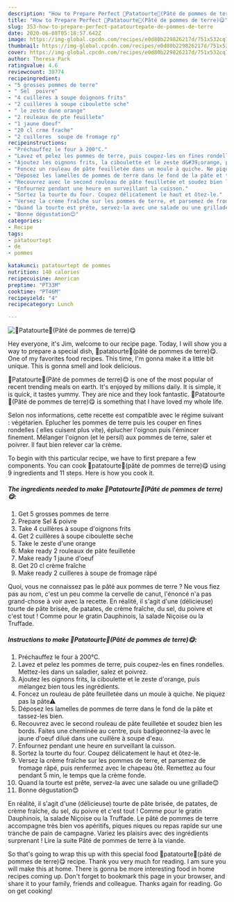 ```yaml
---
description: "How to Prepare Perfect 🥔Patatourte🥔(Pâté de pommes de terre)😋"
title: "How to Prepare Perfect 🥔Patatourte🥔(Pâté de pommes de terre)😋"
slug: 353-how-to-prepare-perfect-patatourtepate-de-pommes-de-terre
date: 2020-06-08T05:18:57.642Z
image: https://img-global.cpcdn.com/recipes/e0d80b229826217d/751x532cq70/🥔patatourte🥔pate-de-pommes-de-terre😋-photo-principale-de-la-recette.jpg
thumbnail: https://img-global.cpcdn.com/recipes/e0d80b229826217d/751x532cq70/🥔patatourte🥔pate-de-pommes-de-terre😋-photo-principale-de-la-recette.jpg
cover: https://img-global.cpcdn.com/recipes/e0d80b229826217d/751x532cq70/🥔patatourte🥔pate-de-pommes-de-terre😋-photo-principale-de-la-recette.jpg
author: Theresa Park
ratingvalue: 4.6
reviewcount: 39774
recipeingredient:
- "5 grosses pommes de terre"
- " Sel  poivre"
- "4 cuillères à soupe doignons frits"
- "2 cuillères à soupe ciboulette sche"
- " le zeste dune orange"
- "2 rouleaux de pte feuillete"
- "1 jaune doeuf"
- "20 cl crme frache"
- "2 cuilleres  soupe de fromage rp"
recipeinstructions:
- "Préchauffez le four à 200°C."
- "Lavez et pelez les pommes de terre, puis coupez-les en fines rondelles. Mettez-les dans un saladier, salez et poivrez."
- "Ajoutez les oignons frits, la ciboulette et le zeste d&#39;orange, puis mélangez bien tous les ingrédients."
- "Foncez un rouleau de pâte feuilletée dans un moule à quiche. Ne piquez pas la pâte⚠"
- "Déposez les lamelles de pommes de terre dans le fond de la pâte et tassez-les bien."
- "Recouvrez avec le second rouleau de pâte feuilletée et soudez bien les bords. Faites une cheminée au centre, puis badigeonnez-la avec le jaune d&#39;oeuf dilué dans une cuillère à soupe d&#39;eau."
- "Enfournez pendant une heure en surveillant la cuisson."
- "Sortez la tourte du four. Coupez délicatement le haut et ôtez-le."
- "Versez la crème fraîche sur les pommes de terre, et parsemez de fromage râpé, puis renfermez avec le chapeau ôté. Remettez au four pendant 5 min, le temps que la crème fonde."
- "Quand la tourte est prête, servez-la avec une salade ou une grillade😊"
- "Bonne dégustation😊"
categories:
- Recipe
tags:
- patatourtept
- de
- pommes

katakunci: patatourtept de pommes 
nutrition: 140 calories
recipecuisine: American
preptime: "PT33M"
cooktime: "PT46M"
recipeyield: "4"
recipecategory: Lunch

---
```



![🥔Patatourte🥔(Pâté de pommes de terre)😋](https://img-global.cpcdn.com/recipes/e0d80b229826217d/751x532cq70/🥔patatourte🥔pate-de-pommes-de-terre😋-photo-principale-de-la-recette.jpg)

Hey everyone, it's Jim, welcome to our recipe page. Today, I will show you a way to prepare a special dish, 🥔patatourte🥔(pâté de pommes de terre)😋. One of my favorites food recipes. This time, I'm gonna make it a little bit unique. This is gonna smell and look delicious.

🥔Patatourte🥔(Pâté de pommes de terre)😋 is one of the most popular of recent trending meals on earth. It's enjoyed by millions daily. It is simple, it is quick, it tastes yummy. They are nice and they look fantastic. 🥔Patatourte🥔(Pâté de pommes de terre)😋 is something that I have loved my whole life.

Selon nos informations, cette recette est compatible avec le régime suivant : végétarien. Eplucher les pommes de terre puis les couper en fines rondelles ( elles cuisent plus vite), éplucher l&#39;oignon puis l&#39;émincer finement. Mélanger l&#39;oignon (et le persil) aux pommes de terre, saler et poivrer. Il faut bien relever car la crème.


To begin with this particular recipe, we have to first prepare a few components. You can cook 🥔patatourte🥔(pâté de pommes de terre)😋 using 9 ingredients and 11 steps. Here is how you cook it.

<!--inarticleads1-->

##### The ingredients needed to make 🥔Patatourte🥔(Pâté de pommes de terre)😋:

1. Get 5 grosses pommes de terre
1. Prepare  Sel &amp; poivre
1. Take 4 cuillères à soupe d&#39;oignons frits
1. Get 2 cuillères à soupe ciboulette sèche
1. Take  le zeste d&#39;une orange
1. Make ready 2 rouleaux de pâte feuilletée
1. Make ready 1 jaune d&#39;oeuf
1. Get 20 cl crème fraîche
1. Make ready 2 cuilleres à soupe de fromage râpé


Quoi, vous ne connaissez pas le pâté aux pommes de terre ? Ne vous fiez pas au nom, c&#39;est un peu comme la cervelle de canut, l&#39;énoncé n&#39;a pas grand-chose à voir avec la recette. En réalité, il s&#39;agit d&#39;une (délicieuse) tourte de pâte brisée, de patates, de crème fraîche, du sel, du poivre et c&#39;est tout ! Comme pour le gratin Dauphinois, la salade Niçoise ou la Truffade. 

<!--inarticleads2-->

##### Instructions to make 🥔Patatourte🥔(Pâté de pommes de terre)😋:

1. Préchauffez le four à 200°C.
1. Lavez et pelez les pommes de terre, puis coupez-les en fines rondelles. Mettez-les dans un saladier, salez et poivrez.
1. Ajoutez les oignons frits, la ciboulette et le zeste d&#39;orange, puis mélangez bien tous les ingrédients.
1. Foncez un rouleau de pâte feuilletée dans un moule à quiche. Ne piquez pas la pâte⚠
1. Déposez les lamelles de pommes de terre dans le fond de la pâte et tassez-les bien.
1. Recouvrez avec le second rouleau de pâte feuilletée et soudez bien les bords. Faites une cheminée au centre, puis badigeonnez-la avec le jaune d&#39;oeuf dilué dans une cuillère à soupe d&#39;eau.
1. Enfournez pendant une heure en surveillant la cuisson.
1. Sortez la tourte du four. Coupez délicatement le haut et ôtez-le.
1. Versez la crème fraîche sur les pommes de terre, et parsemez de fromage râpé, puis renfermez avec le chapeau ôté. Remettez au four pendant 5 min, le temps que la crème fonde.
1. Quand la tourte est prête, servez-la avec une salade ou une grillade😊
1. Bonne dégustation😊


En réalité, il s&#39;agit d&#39;une (délicieuse) tourte de pâte brisée, de patates, de crème fraîche, du sel, du poivre et c&#39;est tout ! Comme pour le gratin Dauphinois, la salade Niçoise ou la Truffade. Le pâté de pommes de terre accompagne très bien vos apéritifs, piques niques ou repas rapide sur une tranche de pain de campagne. Variez les plaisirs avec des ingrédients surprenant ! Lire la suite Pâté de pommes de terre à la viande. 

So that's going to wrap this up with this special food 🥔patatourte🥔(pâté de pommes de terre)😋 recipe. Thank you very much for reading. I am sure you will make this at home. There is gonna be more interesting food in home recipes coming up. Don't forget to bookmark this page in your browser, and share it to your family, friends and colleague. Thanks again for reading. Go on get cooking!
